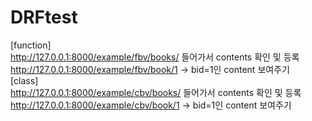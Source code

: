 # DRFtest
[function] <br>
http://127.0.0.1:8000/example/fbv/books/ 들어가서 contents 확인 및 등록 <br>
http://127.0.0.1:8000/example/fbv/book/1 -> bid=1인 content 보여주기 <br>
[class] <br>
http://127.0.0.1:8000/example/cbv/books/ 들어가서 contents 확인 및 등록 <br>
http://127.0.0.1:8000/example/cbv/book/1 -> bid=1인 content 보여주기 <br>

